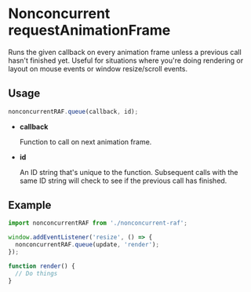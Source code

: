 # Nonconcurrent requestAnimationFrame

Runs the given callback on every animation frame unless a previous call hasn't finished yet. Useful for situations where you're doing rendering or layout on mouse events or window resize/scroll events.

## Usage
```javascript
nonconcurrentRAF.queue(callback, id);
```
* **callback**
  
  Function to call on next animation frame.

* **id**
  
  An ID string that's unique to the function. Subsequent calls with the same ID string will check to see if the previous call has finished.

## Example
```javascript
import nonconcurrentRAF from './nonconcurrent-raf';

window.addEventListener('resize', () => {
  nonconcurrentRAF.queue(update, 'render');
});

function render() {
  // Do things
}

```

